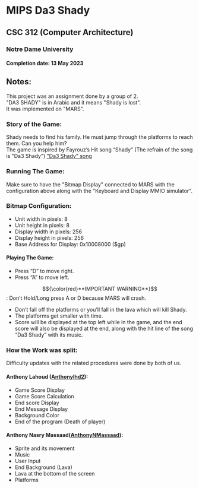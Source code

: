 # MIPS Da3 Shady
## CSC 312 (Computer Architecture)
### Notre Dame University
#### Completion date: 13 May 2023

## Notes:
This project was an assignment done by a group of 2.
<br>"DA3 SHADY" is in Arabic and it means "Shady is lost".
<br>It was implemented on "MARS".

### Story of the Game:
Shady needs to find his family. He must jump through the platforms to reach them. Can you help him?
<br>The game is inspired by Fayrouz’s Hit song “Shady” (The refrain of the song is "Da3 Shady")
["Da3 Shady" song](https://youtu.be/D7AjOZctfTA)

### Running The Game:
Make sure to have the "Bitmap Display" connected to MARS with the configuration above along with the "Keyboard and Display MMIO simulator".

### Bitmap Configuration:
- Unit width in pixels: 8
- Unit height in pixels: 8
- Display width in pixels: 256
- Display height in pixels: 256
- Base Address for Display: 0x10008000 ($gp)

#### Playing The Game:
- Press “D” to move right.
- Press “A” to move left.

$${\color{red}**IMPORTANT WARNING**}$$: Don’t Hold/Long press A or D because MARS will crash.
- Don’t fall off the platforms or you’ll fall in the lava which will kill Shady.
- The platforms get smaller with time.
- Score will be displayed at the top left while in the game, and the end score will also be displayed at the end, along with the hit line of the song “Da3 Shady” with its music.

### How the Work was split:
Difficulty updates with the related procedures were done by both of us.

#### Anthony Lahoud ([Anthonylhd2](https://github.com/Anthonylhd2)):
- Game Score Display
- Game Score Calculation
- End score Display
- End Message Display
- Background Color
- End of the program (Death of player)

#### Anthony Nasry Massaad([AnthonyNMassaad](https://github.com/AnthonyNMassaad)):
- Sprite and its movement
- Music
- User Input
- End Background (Lava)
- Lava at the bottom of the screen
- Platforms
